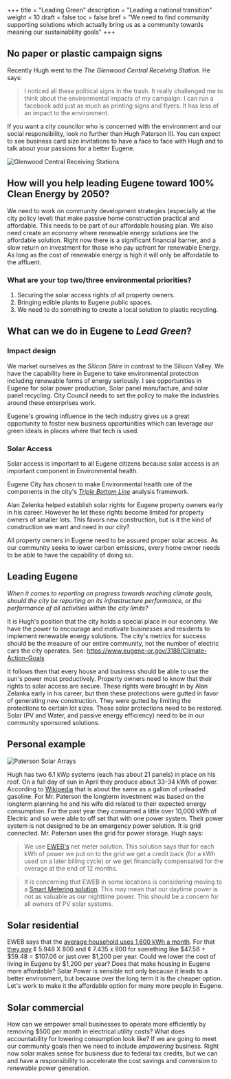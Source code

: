 +++
title = "Leading Green"
description = "Leading a national transition"
weight = 10
draft = false
toc = false
bref = "We need to find community supporting solutions which actually bring us as a community towards meaning our sustainability goals"
+++

## No paper or plastic campaign signs

Recently Hugh went to the _The Glenwood Central Receiving Station_. He says:

>I noticed all these political signs in the trash. It really challenged me to think about the environmental impacts of my campaign. I can run a facebook add just as much as printing signs and flyers. It has less of an impact to the environment.

If you want a city councilor who is concerned with the environment and our social responsibility, look no further than Hugh Paterson III. You can expect to see business card size invitations to have a face to face with Hugh and to talk about your passions for a better Eugene.

<img src="/img/Political-Waste.JPG" alt="Glenwood Central Receiving Stations" />


## How will you help leading Eugene toward 100% Clean Energy by 2050?
We need to work on community development strategies (especially at the city policy level) that make passive home construction practical and affordable. This needs to be part of our affordable housing plan. We also need create an economy where renewable energy solutions are the affordable solution. Right now there is a significant financial barrier, and a slow return on investment for those who pay upfront for renewable Energy. As long as the cost of renewable energy is high it will only be affordable to the affluent.

### What are your top two/three environmental priorities?
1. Securing the solar access rights of all property owners.
2. Bringing edible plants to Eugene public spaces.
3. We need to do something to create a local solution to plastic recycling.

## What can we do in Eugene to _Lead Green_?

### Impact design
We market ourselves as the _Silicon Shire_ in contrast to the Silicon Valley. We have the capability here in Eugene to take environmental protection including renewable forms of energy seriously. I see opportunities in Eugene for solar power production, Solar panel manufacture, and solar panel recycling. City Council needs to set the policy to make the industries around these enterprises work.

Eugene's growing influence in the tech industry gives us a great opportunity to foster new business opportunities which can leverage our green ideals in places where that tech is used.

### Solar Access
Solar access is important to all Eugene citizens because solar access is an important component in Environmental health.

Eugene City has chosen to make Environmental health one of the components in the city's _[Triple Bottom Line](https://www.eugene-or.gov/512/Triple-Bottom-Line)_ analysis framework.

Alan Zelenka helped establish solar rights for Eugene property owners early in his career. However he let these rights become limited for property owners of smaller lots. This favors new construction, but is it the kind of construction we want and need in our city?

All property owners in Eugene need to be assured proper solar access. As our community seeks to lower carbon emissions, every home owner needs to be able to have the capability of doing so.

## Leading Eugene

_When it comes to reporting on progress towards reaching climate goals, should the city be reporting on its infrastructure performance, or the performance of all activities within the city limits?_

It is Hugh's position that the city holds a special place in our economy. We have the power to encourage and motivate businesses and residents to implement renewable energy solutions.  The city's metrics for success should be the measure of our entire community, not the number of electric cars the city operates. See: https://www.eugene-or.gov/3188/Climate-Action-Goals

It follows then that every house and business should be able to use the sun's power most productively. Property owners need to know that their rights to solar access are secure. These rights were brought in by Alan Zelanka early in his career, but then these protections were gutted in favor of generating new construction. They were gutted by limiting the protections to certain lot sizes. These solar protections need to be restored. Solar (PV and Water, and passive energy efficiency) need to be in our community sponsored solutions.

## Personal example

<img src="/img/Paterson-solar.JPG" alt="Paterson Solar Arrays" />

Hugh has two 6.1 kWp systems (each has about 21 panels) in place on his roof. On a full day of sun in April they produce about 33-34 kWh of power. According to [Wikipedia](https://en.wikipedia.org/wiki/Gasoline_gallon_equivalent) that is about the same as a gallon of unleaded gasoline. For Mr. Paterson the longterm investment was based on the longterm planning he and his wife did related to their expected energy consumption. For the past year they consumed a little over 10,000 kWh of Electric and so were able to off set that with one power system. Their power system is not designed to be an emergency power solution. It is grid connected. Mr. Paterson uses the grid for power storage. Hugh says:

>We use [EWEB's](http://www.eweb.org/residential-customers/going-green/solar-electric) net meter solution. This solution says that for each kWh of power we put on to the grid we get a credit back (for a kWh used on a later billing cycle) or we get financially compensated for the overage at the end of 12 months.  

>It is concerning that EWEB in some locations is considering moving to a [Smart Metering solution](http://www.eweb.org/residential-customers/smart-meters-and-smart-grid/opt-out-program). This may mean that our daytime power is not as valuable as our nighttime power. This should be a concern for all owners of PV solar systems.

## Solar residential

EWEB says that the [average household uses 1,600 kWh a month](http://www.eweb.org/business-customers/going-green/greenpower-for-business). For that [they pay](http://www.eweb.org/residential-customers/residential-pricing)  ¢ 5.948 X 800 and ¢ 7.435 x 800 for something like  $47.58 + $59.48 = $107.06 or just over $1,200 per year. Could we lower the cost of living in Eugene by $1,200 per year? Does that make housing in Eugene more affordable? Solar Power is sensible not only because it leads to a better environment, but because over the long term it is the cheaper option. Let's work to make it the affordable option for many more people in Eugene.

## Solar commercial

How can we empower small businesses to operate more efficiently by removing $500 per month in electrical utility costs? What does accountability for lowering consumption look like? If we are going to meet our community goals then we need to include _empowering_ business. Right now solar makes sense for business due to federal tax credits, but we can and have a responsibility to accelerate the cost savings and conversion to renewable power generation.
